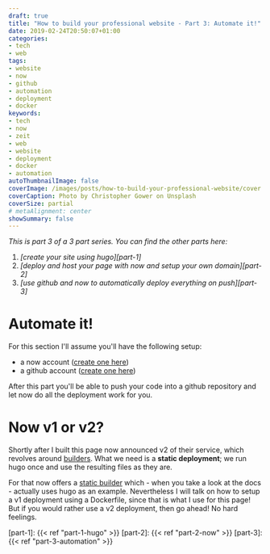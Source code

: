 ```yaml
---
draft: true
title: "How to build your professional website - Part 3: Automate it!"
date: 2019-02-24T20:50:07+01:00
categories:
- tech
- web
tags:
- website
- now
- github
- automation
- deployment
- docker
keywords:
- tech
- now
- zeit
- web
- website
- deployment
- docker
- automation
autoThumbnailImage: false
coverImage: /images/posts/how-to-build-your-professional-website/cover.jpg
coverCaption: Photo by Christopher Gower on Unsplash
coverSize: partial
# metaAlignment: center
showSummary: false
---
```


*This is part 3 of a 3 part series.*
*You can find the other parts here:*

1. *[create your site using hugo][part-1]*
2. *[deploy and host your page with now and setup your own domain][part-2]*
3. *[use github and now to automatically deploy everything on push][part-3]*

<!--toc-->

# Automate it!

For this section I'll assume you'll have the following setup:

- a now account ([create one here](https://zeit.co/signup))
- a github account ([create one here](https://github.com/join))

After this part you'll be able to push your code into a github repository and let now do all the deployment work for you.

# Now v1 or v2?

Shortly after I built this page now announced v2 of their service, which revolves around [builders](https://zeit.co/docs/v2/deployments/builders/overview/).
What we need is a **static deployment**; we run hugo once and use the resulting files as they are.
<!-- No backend logic necessary. -->
For that now offers a [static builder](https://zeit.co/docs/v2/deployments/official-builders/static-build-now-static-build/) which - when you take a look at the docs - actually uses hugo as an example.
Nevertheless I will talk on how to setup a v1 deployment using a Dockerfile, since that is what I use for this page!
But if you would rather use a v2 deployment, then go ahead!
No hard feelings.

<!-- Furthermore using a Dockerfile will also make migration  -->
<!-- Furthermore - if you ever decide to switch your hosting provider - a Dockerfile will give you more flexibility. -->


[hugo]: https://gohugo.io/
[now]: https://zeit.co/now
[github]: http://github.com/
[markdown]: https://daringfireball.net/projects/markdown/
[now]: https://zeit.co/now
[sw-blog]: https://blog.saschawolf.me/

[part-1]: {{< ref "part-1-hugo" >}}
[part-2]: {{< ref "part-2-now" >}}
[part-3]: {{< ref "part-3-automation" >}}
